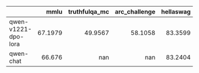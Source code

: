 |                     |    mmlu |   truthfulqa_mc |   arc_challenge |   hellaswag |   winogrande |    gsm8k |
|:--------------------|--------:|----------------:|----------------:|------------:|-------------:|---------:|
| qwen-v1221-dpo-lora | 67.1979 |         49.9567 |         58.1058 |     83.3599 |      77.1902 | nan      |
| qwen-chat           | 66.676  |        nan      |        nan      |     83.2404 |      74.1121 |  19.0296 |
